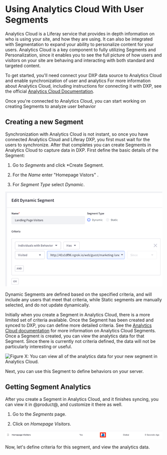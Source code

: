 # Using Analytics Cloud With User Segments

Analytics Cloud is a Liferay service that provides in depth information on who
is using your site, and how they are using. It can also be integrated with 
Segmentation to expand your ability to personalize content for your users. 
Analytics Cloud is a key component to fully utilizing Segments and 
Personalization, since it enables you to see the full picture of how users and 
visitors on your site are behaving and interacting with both standard and 
targeted content.

To get started, you'll need connect your DXP data source to Analytics Cloud and 
enable synchronization of user and analytics  For more information about 
Analytics Cloud, including instructions for connecting it with DXP, see the 
official [Analytics Cloud Documentation](link).

Once you're connected to Analytics Cloud, you can start working on creating 
Segments to analyze user behavior

## Creating a new Segment

Synchronization with Analytics Cloud is not instant, so once you have connected 
Analytics Cloud and Liferay DXP, you first must wait for the users to 
synchronize. After that completes you can create Segments in Analytics Cloud to 
capture data in DXP. First define the basic details of the Segment:

1.  Go to *Segments* and click *Create Segment.

2.  For the *Name* enter "Homepage Vistors" .

3.  For *Segment Type* select *Dynamic*.

![Figure X: The Segment definition interface is different on Analytics Cloud.](../../images/segments-ac-segment-definition.png)

Dynamic Segments are defined based on the specified criteria, and will include 
any users that meet that criteria, while Static segments are manually selected, 
and do not update dynamically.

Initially when you create a Segment in Analytics Cloud, there is a more limited 
set of criteria available. Once the Segment has been created and synced to DXP, 
you can define more detailed criteria. See the [Analytics Cloud 
documentation](link) for more information on Analytics Cloud Segments. Once a 
Segment is created, you can view the analytics data for that Segment. Since 
there is currently not criteria defined, the data will not be particularly 
interesting or useful.

![Figure X: You can view all of the analytics data for your new segment in Analytics Cloud.](../../images/sements-ac-analytics.png)

Next, you can use this Segment to define behaviors on your server.

## Getting Segment Analytics

After you create a Segment in Analytics Cloud, and it finishes syncing, you can view it in @product@, and customize it there as well.

1.  Go to the *Segments* page.

2.  Click on *Homepage Visitors*.

![Figure X: When you see Analytics Cloud Segments in the list of Segments, they will be marked with the Analytics Cloud icon.](../../images/segments-ac-list-item.png)

Now, let's define criteria for this segment, and view the analytics data.



